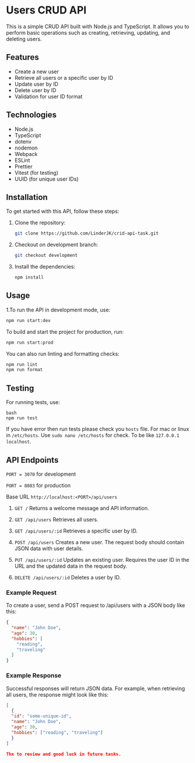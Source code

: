 # Users CRUD API

This is a simple CRUD API built with Node.js and TypeScript. It allows you to perform basic operations such as creating,
retrieving, updating, and deleting users.

## Features

- Create a new user
- Retrieve all users or a specific user by ID
- Update user by ID
- Delete user by ID
- Validation for user ID format

## Technologies

- Node.js
- TypeScript
- dotenv
- nodemon
- Webpack
- ESLint
- Prettier
- Vitest (for testing)
- UUID (for unique user IDs)

## Installation

To get started with this API, follow these steps:

1. Clone the repository:

   ```bash
   git clone https://github.com/LinderJK/crid-api-task.git
   ```
2. Checkout on development branch:
    ```bash
    git checkout development
    ```
3. Install the dependencies:
    ```bash
    npm install
    ```

## Usage

1.To run the API in development mode, use:

```bash
npm run start:dev
```

To build and start the project for production, run:

```bash
npm run start:prod
```

You can also run linting and formatting checks:

```bash
npm run lint
npm run format
```

## Testing

For running tests, use:

```
bash
npm run test
```

If you have error then run tests please check you `hosts` file.
For mac or linux in `/etc/hosts`. Use `sudo nano /etc/hosts` for check.
To be like `127.0.0.1	localhost`.

## API Endpoints

`PORT = 3070` for development

`PORT = 8083` for production


Base URL
`http://localhost:<PORT>/api/users`

1. `GET /`
   Returns a welcome message and API information.

2. `GET /api/users`
   Retrieves all users.

3. `GET /api/users/:id`
   Retrieves a specific user by ID.

4. `POST /api/users`
   Creates a new user. The request body should contain JSON data with user details.

5. `PUT /api/users/:id`
   Updates an existing user. Requires the user ID in the URL and the updated data in the request body.

6. `DELETE /api/users/:id`
   Deletes a user by ID.

### Example Request

To create a user, send a POST request to /api/users with a JSON body like this:

```json
{
  "name": "John Doe",
  "age": 30,
  "hobbies": [
    "reading",
    "traveling"
  ]
}
```

### Example Response

Successful responses will return JSON data. For example, when retrieving all users, the response might look like this:

```json
[
  {
  "id": "some-unique-id",
  "name": "John Doe",
  "age": 30,
  "hobbies": ["reading", "traveling"]
  }
]

Thx to review and good luck in future tasks.

